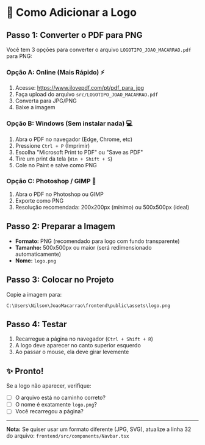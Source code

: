 # 🎨 Como Adicionar a Logo

## Passo 1: Converter o PDF para PNG

Você tem 3 opções para converter o arquivo `LOGOTIPO_JOAO_MACARRAO.pdf` para PNG:

### Opção A: Online (Mais Rápido) ⚡
1. Acesse: https://www.ilovepdf.com/pt/pdf_para_jpg
2. Faça upload do arquivo `src/LOGOTIPO_JOAO_MACARRAO.pdf`
3. Converta para JPG/PNG
4. Baixe a imagem

### Opção B: Windows (Sem instalar nada) 💻
1. Abra o PDF no navegador (Edge, Chrome, etc)
2. Pressione `Ctrl + P` (Imprimir)
3. Escolha "Microsoft Print to PDF" ou "Save as PDF"
4. Tire um print da tela (`Win + Shift + S`)
5. Cole no Paint e salve como PNG

### Opção C: Photoshop / GIMP 🎨
1. Abra o PDF no Photoshop ou GIMP
2. Exporte como PNG
3. Resolução recomendada: 200x200px (mínimo) ou 500x500px (ideal)

## Passo 2: Preparar a Imagem

- **Formato:** PNG (recomendado para logo com fundo transparente)
- **Tamanho:** 500x500px ou maior (será redimensionado automaticamente)
- **Nome:** `logo.png`

## Passo 3: Colocar no Projeto

Copie a imagem para:
```
C:\Users\Nilson\JoaoMacarrao\frontend\public\assets\logo.png
```

## Passo 4: Testar

1. Recarregue a página no navegador (`Ctrl + Shift + R`)
2. A logo deve aparecer no canto superior esquerdo
3. Ao passar o mouse, ela deve girar levemente

## ✨ Pronto!

Se a logo não aparecer, verifique:
- [ ] O arquivo está no caminho correto?
- [ ] O nome é exatamente `logo.png`?
- [ ] Você recarregou a página?

---

**Nota:** Se quiser usar um formato diferente (JPG, SVG), atualize a linha 32 do arquivo:
`frontend/src/components/Navbar.tsx`

